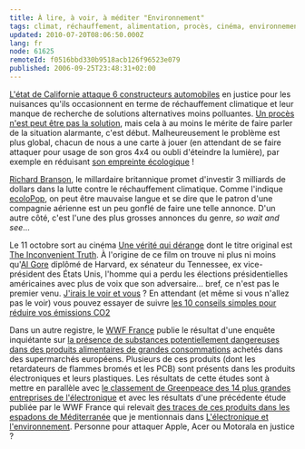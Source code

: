 ```yaml
---
title: À lire, à voir, à méditer "Environnement"
tags: climat, réchauffement, alimentation, procès, cinéma, environnement
updated: 2010-07-20T08:06:50.000Z
lang: fr
node: 61625
remoteId: f0516bbd330b9518acb126f96523e079
published: 2006-09-25T23:48:31+02:00
---
```


[L'état de Californie attaque 6 constructeurs automobiles](http://liberation.fr/actualite/evenement/evenement1/206070.FR.php) en justice pour les nuisances qu'ils occasionnent en terme de réchauffement climatique et leur manque de recherche de solutions alternatives moins polluantes. [Un procès n'est peut être pas la solution](http://standblog.org/blog/2006/09/22/93114903-l-etat-de-californie-attaque-en-justice-six-constructeurs-automobiles#co), mais cela à au moins le mérite de faire parler de la situation alarmante, c'est début. Malheureusement le problème est plus global, chacun de nous a une carte à jouer (en attendant de se faire attaquer pour usage de son gros 4x4 ou oubli d'éteindre la lumière), par exemple en réduisant [son empreinte écologique](http://www.earthday.net/footprint/info.asp) !


[Richard Branson](http://fr.wikipedia.org/wiki/Richard_Branson), le millardaire britannique promet d'investir 3 milliards de dollars dans la lutte contre le réchauffement climatique. Comme l'indique [ecoloPop](http://www.ecolopop.info/article/richard-branson-reserve-3-milliards-pour-la-planete), on peut être mauvaise langue et se dire que le patron d'une compagnie aérienne est un peu gonflé de faire une telle annonce. D'un autre côté, c'est l'une des plus grosses annonces du genre, *so wait and see*...


Le 11 octobre sort au cinéma [Une vérité qui dérange](http://www.criseclimatique.fr/) dont le titre original est [The Inconvenient Truth](http://www.climatecrisis.net). À l'origine de ce film on trouve ni plus ni moins qu'[Al Gore](http://fr.wikipedia.org/wiki/Al_Gore) diplômé de Harvard, ex sénateur du Tennessee, ex vice-président des États Unis, l'homme qui a perdu les élections présidentielles américaines avec plus de voix que son adversaire... bref, ce n'est pas le premier venu. [J'irais le voir et vous](http://www.uipfrance.com/sites/uneveritequiderange/seethetruth/) ? En attendant (et même si vous n'allez pas le voir) vous pouvez essayer de suivre [les 10 conseils simples pour réduire vos émissions CO2](http://www.uipfrance.com/sites/uneveritequiderange/pdf/10things.pdf)


Dans un autre registre, le [WWF France](http://www.wwf.fr/) publie le résultat d'une enquête inquiétante sur [la présence de substances potentiellement dangereuses dans des produits alimentaires de grandes consommations](http://www.wwf.fr/actualites/des_produits_chimiques_au_menu) achetés dans des supermarchés européens. Plusieurs de ces produits (dont les retardateurs de flammes bromés et les PCB) sont présents dans les produits électroniques et leurs plastiques. Les résultats de cette études sont à mettre en parallèle avec [le classement de Greenpeace des 14 plus grandes entreprises de l'électronique](http://www.greenpeace.org/france/news/les-mauvais-eleves-du-marche-e) et avec les résultats d'une précédente étude publiée par le WWF France qui relevait [des traces de ces produits dans les espadons de Méditerranée](http://www.wwf.fr/actualites/nos_televisions_et_nos_ordinateurs_contaminent_les_espadons_de_mediterranee) que je mentionnais dans [L'électronique et l'environnement](/post/l-electronique-et-l-environnement). Personne pour attaquer Apple, Acer ou Motorala en justice ?

